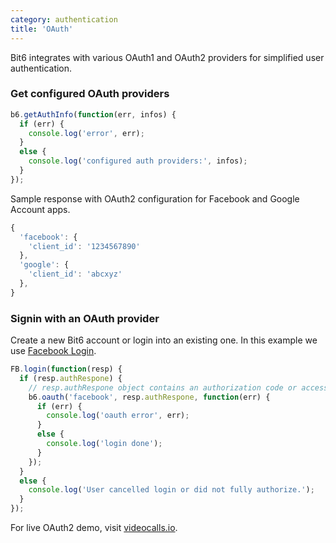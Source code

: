 ```yaml
---
category: authentication
title: 'OAuth'
---
```


Bit6 integrates with various OAuth1 and OAuth2 providers for simplified user authentication.

### Get configured OAuth providers

```js
b6.getAuthInfo(function(err, infos) {
  if (err) {
    console.log('error', err);
  }
  else {
    console.log('configured auth providers:', infos);
  }
});
```

Sample response with OAuth2 configuration for Facebook and Google Account apps.

```js
{
  'facebook': {
    'client_id': '1234567890'
  },
  'google': {
    'client_id': 'abcxyz'
  },
}

```

### Signin with an OAuth provider

Create a new Bit6 account or login into an existing one. In this example we use [Facebook Login](https://developers.facebook.com/docs/reference/javascript/FB.login/).

```js
FB.login(function(resp) {
  if (resp.authRespone) {
    // resp.authRespone object contains an authorization code or access token
    b6.oauth('facebook', resp.authRespone, function(err) {
      if (err) {
        console.log('oauth error', err);
      }
      else {
        console.log('login done');
      }
    });
  }
  else {
    console.log('User cancelled login or did not fully authorize.');
  }
});
```

For live OAuth2 demo, visit [videocalls.io](https://videocalls.io).
